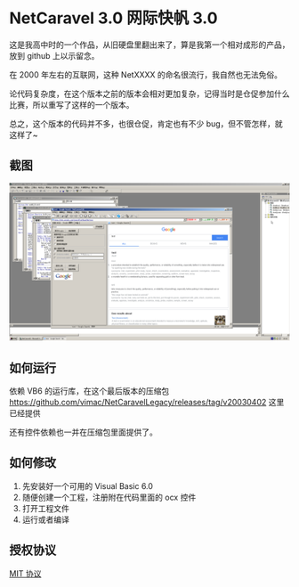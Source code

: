 # NetCaravel 3.0 网际快帆 3.0

这是我高中时的一个作品，从旧硬盘里翻出来了，算是我第一个相对成形的产品，放到 github 上以示留念。

在 2000 年左右的互联网，这种 NetXXXX 的命名很流行，我自然也无法免俗。

论代码复杂度，在这个版本之前的版本会相对更加复杂，记得当时是仓促参加什么比赛，所以重写了这样的一个版本。

总之，这个版本的代码并不多，也很仓促，肯定也有不少 bug，但不管怎样，就这样了~

## 截图

![screenshot](./screenshot/running.png "从 VB 中运行的截图") 

## 如何运行

依赖 VB6 的运行库，在这个最后版本的压缩包 https://github.com/vimac/NetCaravelLegacy/releases/tag/v20030402 这里已经提供

还有控件依赖也一并在压缩包里面提供了。

## 如何修改

1. 先安装好一个可用的 Visual Basic 6.0
2. 随便创建一个工程，注册附在代码里面的 ocx 控件
3. 打开工程文件
4. 运行或者编译

## 授权协议

[MIT 协议](./LICENSE)
